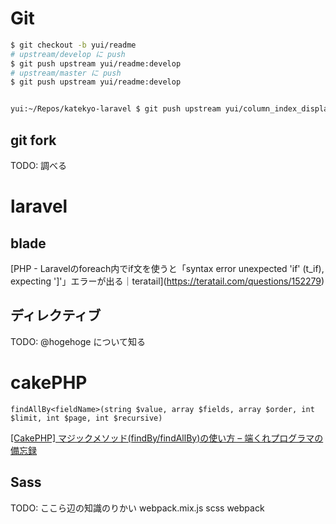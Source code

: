 # Git
```bash
$ git checkout -b yui/readme
# upstream/develop に push
$ git push upstream yui/readme:develop
# upstream/master に push
$ git push upstream yui/readme:develop


yui:~/Repos/katekyo-laravel $ git push upstream yui/column_index_display:y129may9th/column_index_display
```

## git fork
TODO: 調べる


# laravel
## blade
[PHP - Laravelのforeach内でif文を使うと「syntax error unexpected 'if' (t_if), expecting ']'」エラーが出る｜teratail](https://teratail.com/questions/152279)

## ディレクティブ
TODO: @hogehoge について知る

# cakePHP
```
findAllBy<fieldName>(string $value, array $fields, array $order, int $limit, int $page, int $recursive)
```
[[CakePHP] マジックメソッド(findBy/findAllBy)の使い方 – 端くれプログラマの備忘録](https://www.84kure.com/blog/2015/09/22/cakephp-%E3%83%9E%E3%82%B8%E3%83%83%E3%82%AF%E3%83%A1%E3%82%BD%E3%83%83%E3%83%89findbyfindallby%E3%81%AE%E4%BD%BF%E3%81%84%E6%96%B9/)

## Sass
TODO: ここら辺の知識のりかい
webpack.mix.js
scss webpack


